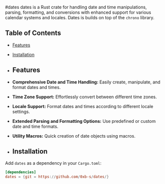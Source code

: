 #dates
dates is a  Rust crate for handling date and time manipulations, parsing, formatting, and conversions with enhanced support for various calendar systems and locales. Dates is builds on top of the `chrono` library.
## Table of Contents

- [Features](#features)
- [Installation](#installation)

- ## Features

- **Comprehensive Date and Time Handling:** Easily create, manipulate, and format dates and times.
- **Time Zone Support:** Effortlessly convert between different time zones.
- **Locale Support:** Format dates and times according to different locale settings.
- **Extended Parsing and Formatting Options:** Use predefined or custom date and time formats.
- **Utility Macros:** Quick creation of date objects using macros.

- ## Installation

Add `dates` as a dependency in your `Cargo.toml`:

```toml
[dependencies]
dates = {git = https://github.com/0xb-s/dates/}
``` 
